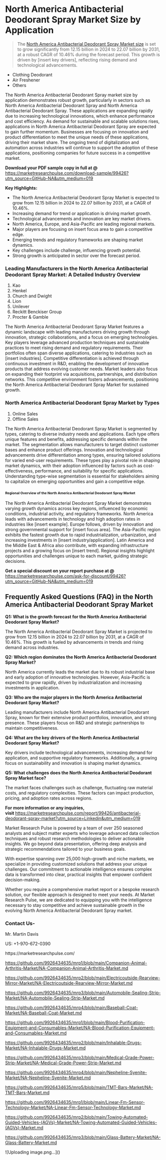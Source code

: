 <h1>North America Antibacterial Deodorant Spray Market&nbsp;Size by Application</h1><blockquote><p>The <a href="https://marketresearchpulse.com/download-sample/99426?utm_source=GitHub-NA&amp;utm_medium=019">North America Antibacterial Deodorant Spray Market size</a> is set to grow significantly from 12.15 billion in 2024 to 22.07 billion by 2031, at a robust CAGR of 10.46% during the forecast period. This growth is driven by [insert key drivers], reflecting rising demand and technological advancements.</p></blockquote><ul><li>Clothing Deodorant<li> Air Freshener<li> Others</li></ul><p>The North America Antibacterial Deodorant Spray market size by application demonstrates robust growth, particularly in sectors such as North America Antibacterial Deodorant Spray and North America Antibacterial Deodorant Spray. These applications are expanding rapidly due to increasing technological innovations, which enhance performance and cost efficiency. As demand for sustainable and scalable solutions rises, applications in North America Antibacterial Deodorant Spray are expected to gain further momentum. Businesses are focusing on innovation and product differentiation to meet the unique needs of these applications, driving their market share. The ongoing trend of digitalization and automation across industries will continue to support the adoption of these applications, positioning companies for future success in a competitive market.</p><p><strong>Download your PDF sample copy in full at @ </strong><a href="https://marketresearchpulse.com/download-sample/99426?utm_source=GitHub-NA&amp;utm_medium=019">https://marketresearchpulse.com/download-sample/99426?utm_source=GitHub-NA&amp;utm_medium=019</a></p><p><strong>Key Highlights: </strong></p><ul><li>The North America Antibacterial Deodorant Spray Market is expected to grow from 12.15 billion in 2024 to 22.07 billion by 2031, at a CAGR of 10.46%.</li><li>Increasing demand for trend or application is driving market growth.</li><li>Technological advancements and innovation are key market drivers.</li><li>North America, Europe, and Asia-Pacific are leading regional markets.</li><li>Major players are focusing on insert focus area to gain a competitive edge.</li><li>Emerging trends and regulatory frameworks are shaping market dynamics.</li><li>Key challenges include challenge, influencing growth potential.</li><li>Strong growth is anticipated in sector over the forecast period.</li></ul><h3>Leading Manufacturers in the North America Antibacterial Deodorant Spray Market: A Detailed Industry Overview</h3><ol><li>Kao</li><li>Henkel</li><li>Church and Dwight</li><li>Lion</li><li>Unilever</li><li>Reckitt Benckiser Group</li><li>Procter & Gamble</li></ol><div class="flex max-w-full flex-col flex-grow"><div class="min-h-8 text-message flex w-full flex-col items-end gap-2 whitespace-normal break-words [.text-message+&amp;]:mt-5" dir="auto" data-message-author-role="assistant" data-message-id="fd8432e4-4910-450d-b182-61b7bfb0a01f" data-message-model-slug="gpt-4o"><div class="flex w-full flex-col gap-1 empty:hidden first:pt-[3px]"><div class="markdown prose w-full break-words dark:prose-invert light"><p>The North America Antibacterial Deodorant Spray Market features a dynamic landscape with leading manufacturers driving growth through innovation, strategic collaborations, and a focus on emerging technologies. Key players leverage advanced production techniques and sustainable practices to meet rising demand and regulatory requirements. Their portfolios often span diverse applications, catering to industries such as [insert industries]. Competitive differentiation is achieved through continuous investment in R&amp;D, enabling the development of innovative products that address evolving customer needs. Market leaders also focus on expanding their footprint via acquisitions, partnerships, and distribution networks. This competitive environment fosters advancements, positioning the North America Antibacterial Deodorant Spray Market for sustained growth.</p></div></div></div></div><h3>North America Antibacterial Deodorant Spray Market by Types</h3><ol><li>Online Sales<li> Offline Sales</li></ol><div class="flex max-w-full flex-col flex-grow"><div class="min-h-8 text-message flex w-full flex-col items-end gap-2 whitespace-normal break-words [.text-message+&amp;]:mt-5" dir="auto" data-message-author-role="assistant" data-message-id="084470be-0bb7-4664-bddf-5156b4f41249" data-message-model-slug="gpt-4o-mini"><div class="flex w-full flex-col gap-1 empty:hidden first:pt-[3px]"><div class="markdown prose w-full break-words dark:prose-invert light"><p>The North America Antibacterial Deodorant Spray Market is segmented by types, catering to diverse industry needs and applications. Each type offers unique features and benefits, addressing specific demands within the market. The segmentation allows manufacturers to target distinct customer bases and enhance product offerings. Innovation and technological advancements drive differentiation among types, ensuring tailored solutions for varied end-user requirements. These types play a pivotal role in shaping market dynamics, with their adoption influenced by factors such as cost-effectiveness, performance, and suitability for specific applications. Understanding type-wise segmentation is essential for stakeholders aiming to capitalize on emerging opportunities and gain a competitive edge.</p></div></div></div></div><h3><span style="font-size: 11px;">Regional Overview of the North America Antibacterial Deodorant Spray Market</span></h3><div class="flex max-w-full flex-col flex-grow"><div class="min-h-8 text-message flex w-full flex-col items-end gap-2 whitespace-normal break-words [.text-message+&amp;]:mt-5" dir="auto" data-message-author-role="assistant" data-message-id="e9038762-ce64-4e30-91c9-9bd413514231" data-message-model-slug="gpt-4o-mini"><div class="flex w-full flex-col gap-1 empty:hidden first:pt-[3px]"><div class="markdown prose w-full break-words dark:prose-invert light"><p>The North America Antibacterial Deodorant Spray Market demonstrates varying growth dynamics across key regions, influenced by economic conditions, industrial activity, and regulatory frameworks. North America leads with advancements in technology and high adoption rates in industries like [insert example]. Europe follows, driven by innovation and strong governmental support for [insert focus area]. The Asia-Pacific region exhibits the fastest growth due to rapid industrialization, urbanization, and increasing investments in [insert industry/application]. Latin America and the Middle East &amp; Africa also contribute, with expanding infrastructure projects and a growing focus on [insert trend]. Regional insights highlight opportunities and challenges unique to each market, guiding strategic decisions.</p></div></div></div></div><p><strong>Get a special discount on your report purchase at @ </strong><a href="https://marketresearchpulse.com/ask-for-discount/99426?utm_source=GitHub-NA&amp;utm_medium=019">https://marketresearchpulse.com/ask-for-discount/99426?utm_source=GitHub-NA&amp;utm_medium=019</a></p><h2>Frequently Asked Questions (FAQ) in the North America Antibacterial Deodorant Spray Market</h2><p><strong>Q1: What is the growth forecast for the North America Antibacterial Deodorant Spray Market?</strong></p><p>The North America Antibacterial Deodorant Spray Market is projected to grow from 12.15 billion in 2024 to 22.07 billion by 2031, at a CAGR of 10.46%. This growth is fueled by advancements in trends and rising demand across industries.</p><p><strong>Q2: Which region dominates the North America Antibacterial Deodorant Spray Market?</strong></p><p>North America currently leads the market due to its robust industrial base and early adoption of innovative technologies. However, Asia-Pacific is expected to grow rapidly, driven by industrialization and increasing investments in application.</p><p><strong>Q3: Who are the major players in the North America Antibacterial Deodorant Spray Market?</strong></p><p>Leading manufacturers include North America Antibacterial Deodorant Spray, known for their extensive product portfolios, innovation, and strong presence. These players focus on R&amp;D and strategic partnerships to maintain competitiveness.</p><p><strong>Q4: What are the key drivers of the North America Antibacterial Deodorant Spray Market?</strong></p><p>Key drivers include technological advancements, increasing demand for application, and supportive regulatory frameworks. Additionally, a growing focus on sustainability and innovation is shaping market dynamics.</p><p><strong>Q5: What challenges does the North America Antibacterial Deodorant Spray Market face?</strong></p><p>The market faces challenges such as challenge, fluctuating raw material costs, and regulatory complexities. These factors can impact production, pricing, and adoption rates across regions.</p><p><strong>For more information or any inquiries, visit&nbsp;</strong><a href="https://marketresearchpulse.com/report/99426/antibacterial-deodorant-spray-market?utm_source=Linkedin&utm_medium=019">https://marketresearchpulse.com/report/99426/antibacterial-deodorant-spray-market?utm_source=Linkedin&utm_medium=019</a></p><p>Market Research Pulse is powered by a team of over 250 seasoned analysts and subject matter experts who leverage advanced data collection techniques and robust research methodologies to deliver actionable insights. We go beyond data presentation, offering deep analysis and strategic recommendations tailored to your business goals.</p><p>With expertise spanning over 25,000 high-growth and niche markets, we specialize in providing customized solutions that address your unique challenges. Our commitment to actionable intelligence ensures complex data is transformed into clear, practical insights that empower confident decision-making.</p><p>Whether you require a comprehensive market report or a bespoke research solution, our flexible approach is designed to meet your needs. At Market Research Pulse, we are dedicated to equipping you with the intelligence necessary to stay competitive and achieve sustainable growth in the evolving North America Antibacterial Deodorant Spray market.</p><h3><strong>Contact Us-</strong></h3><p>Mr. Martin Davis</p><p>US: +1-970-672-0390</p><p>https://marketresearchpulse.com/</p><p><a href="https://github.com/9926434635/mrp1/blob/main/Companion-Animal-Arthritis-Market/NA-Companion-Animal-Arthritis-Market.md">https://github.com/9926434635/mrp1/blob/main/Companion-Animal-Arthritis-Market/NA-Companion-Animal-Arthritis-Market.md</a></p><p><a href="https://github.com/9926434635/mrp2/blob/main/Electricoutside-Rearview-Mirror-Market/NA-Electricoutside-Rearview-Mirror-Market.md">https://github.com/9926434635/mrp2/blob/main/Electricoutside-Rearview-Mirror-Market/NA-Electricoutside-Rearview-Mirror-Market.md</a></p><p><a href="https://github.com/9926434635/mrp3/blob/main/Automobile-Sealing-Strip-Market/NA-Automobile-Sealing-Strip-Market.md">https://github.com/9926434635/mrp3/blob/main/Automobile-Sealing-Strip-Market/NA-Automobile-Sealing-Strip-Market.md</a></p><p><a href="https://github.com/9926434635/mrp4/blob/main/Baseball-Coat-Market/NA-Baseball-Coat-Market.md">https://github.com/9926434635/mrp4/blob/main/Baseball-Coat-Market/NA-Baseball-Coat-Market.md</a></p><p><a href="https://github.com/9926434635/mrp1/blob/main/Blood-Purification-Equipment-and-Consumables-Market/NA-Blood-Purification-Equipment-and-Consumables-Market.md">https://github.com/9926434635/mrp1/blob/main/Blood-Purification-Equipment-and-Consumables-Market/NA-Blood-Purification-Equipment-and-Consumables-Market.md</a></p><p><a href="https://github.com/9926434635/mrp2/blob/main/Inhalable-Drugs-Market/NA-Inhalable-Drugs-Market.md">https://github.com/9926434635/mrp2/blob/main/Inhalable-Drugs-Market/NA-Inhalable-Drugs-Market.md</a></p><p><a href="https://github.com/9926434635/mrp3/blob/main/Medical-Grade-Power-Strip-Market/NA-Medical-Grade-Power-Strip-Market.md">https://github.com/9926434635/mrp3/blob/main/Medical-Grade-Power-Strip-Market/NA-Medical-Grade-Power-Strip-Market.md</a></p><p><a href="https://github.com/9926434635/mrp4/blob/main/Nepheline-Syenite-Market/NA-Nepheline-Syenite-Market.md">https://github.com/9926434635/mrp4/blob/main/Nepheline-Syenite-Market/NA-Nepheline-Syenite-Market.md</a></p><p><a href="https://github.com/9926434635/mrp5/blob/main/TMT-Bars-Market/NA-TMT-Bars-Market.md">https://github.com/9926434635/mrp5/blob/main/TMT-Bars-Market/NA-TMT-Bars-Market.md</a></p><p><a href="https://github.com/9926434635/mrp1/blob/main/Linear-Fm-Sensor-Technology-Market/NA-Linear-Fm-Sensor-Technology-Market.md">https://github.com/9926434635/mrp1/blob/main/Linear-Fm-Sensor-Technology-Market/NA-Linear-Fm-Sensor-Technology-Market.md</a></p><p><a href="https://github.com/9926434635/mrp2/blob/main/Towing-Automated-Guided-Vehicles-(AGVs)-Market/NA-Towing-Automated-Guided-Vehicles-(AGVs)-Market.md">https://github.com/9926434635/mrp2/blob/main/Towing-Automated-Guided-Vehicles-(AGVs)-Market/NA-Towing-Automated-Guided-Vehicles-(AGVs)-Market.md</a></p><p><a href="https://github.com/9926434635/mrp3/blob/main/Glass-Battery-Market/NA-Glass-Battery-Market.md">https://github.com/9926434635/mrp3/blob/main/Glass-Battery-Market/NA-Glass-Battery-Market.md</a></p>
![Uploading image.png…]()
